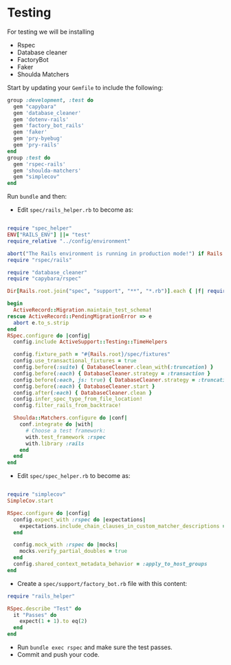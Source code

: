 # Testing

For testing we will be installing

- Rspec
- Database cleaner
- FactoryBot
- Faker
- Shoulda Matchers

Start by updating your `Gemfile` to include the following:

```rb
group :development, :test do
  gem "capybara"
  gem 'database_cleaner'
  gem 'dotenv-rails'
  gem 'factory_bot_rails'
  gem 'faker'
  gem 'pry-byebug'
  gem 'pry-rails'
end
group :test do
  gem 'rspec-rails'
  gem 'shoulda-matchers'
  gem "simplecov"
end
```

Run `bundle` and then:

- Edit `spec/rails_helper.rb` to become as:

```rb

require "spec_helper"
ENV["RAILS_ENV"] ||= "test"
require_relative "../config/environment"

abort("The Rails environment is running in production mode!") if Rails.env.production?
require "rspec/rails"

require "database_cleaner"
require "capybara/rspec"

Dir[Rails.root.join("spec", "support", "**", "*.rb")].each { |f| require f }

begin
  ActiveRecord::Migration.maintain_test_schema!
rescue ActiveRecord::PendingMigrationError => e
  abort e.to_s.strip
end
RSpec.configure do |config|
  config.include ActiveSupport::Testing::TimeHelpers

  config.fixture_path = "#{Rails.root}/spec/fixtures"
  config.use_transactional_fixtures = true
  config.before(:suite) { DatabaseCleaner.clean_with(:truncation) }
  config.before(:each) { DatabaseCleaner.strategy = :transaction }
  config.before(:each, js: true) { DatabaseCleaner.strategy = :truncation }
  config.before(:each) { DatabaseCleaner.start }
  config.after(:each) { DatabaseCleaner.clean }
  config.infer_spec_type_from_file_location!
  config.filter_rails_from_backtrace!

  Shoulda::Matchers.configure do |conf|
    conf.integrate do |with|
      # Choose a test framework:
      with.test_framework :rspec
      with.library :rails
    end
  end
end
```

- Edit `spec/spec_helper.rb` to become as:

```rb

require "simplecov"
SimpleCov.start

RSpec.configure do |config|
  config.expect_with :rspec do |expectations|
    expectations.include_chain_clauses_in_custom_matcher_descriptions = true
  end

  config.mock_with :rspec do |mocks|
    mocks.verify_partial_doubles = true
  end
  config.shared_context_metadata_behavior = :apply_to_host_groups
end
```

- Create a `spec/support/factory_bot.rb` file with this content:

```rb
require "rails_helper"

RSpec.describe "Test" do
  it "Passes" do
    expect(1 + 1).to eq(2)
  end
end
```

- Run `bundle exec rspec` and make sure the test passes.
- Commit and push your code.
